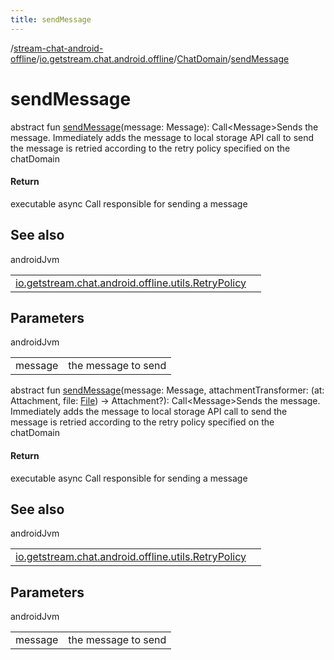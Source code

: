 ```yaml
---
title: sendMessage
---
```

/[stream-chat-android-offline](../../index.md)/[io.getstream.chat.android.offline](../index.md)/[ChatDomain](index.md)/[sendMessage](sendMessage.md)  
  
  
  
# sendMessage  
abstract fun [sendMessage](sendMessage.md)(message: Message): Call&lt;Message&gt;Sends the message. Immediately adds the message to local storage API call to send the message is retried according to the retry policy specified on the chatDomain  
  
#### Return  
executable async Call responsible for sending a message  
  
## See also  
  
androidJvm  
  
| | |
|---|---|
| <a name="io.getstream.chat.android.offline/ChatDomain/sendMessage/#io.getstream.chat.android.client.models.Message/PointingToDeclaration/"></a>[io.getstream.chat.android.offline.utils.RetryPolicy](../../io.getstream.chat.android.offline.utils/RetryPolicy/index.md)| <a name="io.getstream.chat.android.offline/ChatDomain/sendMessage/#io.getstream.chat.android.client.models.Message/PointingToDeclaration/"></a>|
  
  
  
## Parameters  
  
androidJvm  
  
| | |
|---|---|
| <a name="io.getstream.chat.android.offline/ChatDomain/sendMessage/#io.getstream.chat.android.client.models.Message/PointingToDeclaration/"></a>message| <a name="io.getstream.chat.android.offline/ChatDomain/sendMessage/#io.getstream.chat.android.client.models.Message/PointingToDeclaration/"></a>the message to send|
  
abstract fun [sendMessage](sendMessage.md)(message: Message, attachmentTransformer: (at: Attachment, file: [File](https://developer.android.com/reference/kotlin/java/io/File.html)) -&gt; Attachment?): Call&lt;Message&gt;Sends the message. Immediately adds the message to local storage API call to send the message is retried according to the retry policy specified on the chatDomain  
  
#### Return  
executable async Call responsible for sending a message  
  
## See also  
  
androidJvm  
  
| | |
|---|---|
| <a name="io.getstream.chat.android.offline/ChatDomain/sendMessage/#io.getstream.chat.android.client.models.Message#kotlin.Function2[io.getstream.chat.android.client.models.Attachment,java.io.File,io.getstream.chat.android.client.models.Attachment]?/PointingToDeclaration/"></a>[io.getstream.chat.android.offline.utils.RetryPolicy](../../io.getstream.chat.android.offline.utils/RetryPolicy/index.md)| <a name="io.getstream.chat.android.offline/ChatDomain/sendMessage/#io.getstream.chat.android.client.models.Message#kotlin.Function2[io.getstream.chat.android.client.models.Attachment,java.io.File,io.getstream.chat.android.client.models.Attachment]?/PointingToDeclaration/"></a>|
  
  
  
## Parameters  
  
androidJvm  
  
| | |
|---|---|
| <a name="io.getstream.chat.android.offline/ChatDomain/sendMessage/#io.getstream.chat.android.client.models.Message#kotlin.Function2[io.getstream.chat.android.client.models.Attachment,java.io.File,io.getstream.chat.android.client.models.Attachment]?/PointingToDeclaration/"></a>message| <a name="io.getstream.chat.android.offline/ChatDomain/sendMessage/#io.getstream.chat.android.client.models.Message#kotlin.Function2[io.getstream.chat.android.client.models.Attachment,java.io.File,io.getstream.chat.android.client.models.Attachment]?/PointingToDeclaration/"></a>the message to send|
  

